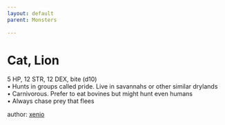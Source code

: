 ```yaml
---
layout: default
parent: Monsters 
   
--- 
```

# Cat, Lion
5 HP, 12 STR, 12 DEX, bite (d10)  
• Hunts in groups called pride. Live in savannahs or other similar drylands  
• Carnivorous. Prefer to eat bovines but might hunt even humans  
• Always chase prey that flees  




author: [xenio](https://xenioinabottle.blogspot.com/2021/02/classic-monsters-for-cairnito-part-1.html) 


